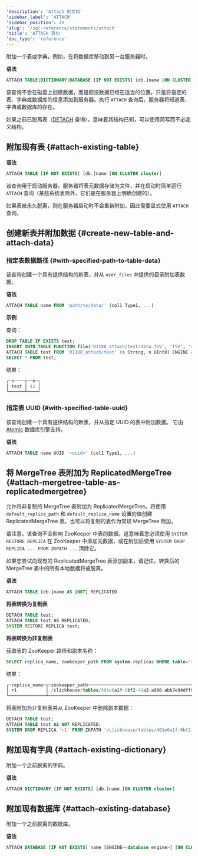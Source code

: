 ```yaml
---
'description': 'Attach 的文档'
'sidebar_label': 'ATTACH'
'sidebar_position': 40
'slug': '/sql-reference/statements/attach'
'title': 'ATTACH 语句'
'doc_type': 'reference'
---
```


附加一个表或字典，例如，在将数据库移动到另一台服务器时。

**语法**

```sql
ATTACH TABLE|DICTIONARY|DATABASE [IF NOT EXISTS] [db.]name [ON CLUSTER cluster] ...
```

该查询不会在磁盘上创建数据，而是假设数据已经在适当的位置，只是将指定的表、字典或数据库的信息添加到服务器。执行 `ATTACH` 查询后，服务器将知道表、字典或数据库的存在。

如果之前已脱离表（[DETACH](../../sql-reference/statements/detach.md) 查询），意味着其结构已知，可以使用简写而不必定义结构。

## 附加现有表 {#attach-existing-table}

**语法**

```sql
ATTACH TABLE [IF NOT EXISTS] [db.]name [ON CLUSTER cluster]
```

该查询用于启动服务器。服务器将表元数据存储为文件，并在启动时简单运行 `ATTACH` 查询（某些系统表除外，它们是在服务器上明确创建的）。

如果表被永久脱离，则在服务器启动时不会重新附加，因此需要显式使用 `ATTACH` 查询。

## 创建新表并附加数据 {#create-new-table-and-attach-data}

### 指定表数据路径 {#with-specified-path-to-table-data}

该查询创建一个具有提供结构的新表，并从 `user_files` 中提供的目录附加表数据。

**语法**

```sql
ATTACH TABLE name FROM 'path/to/data/' (col1 Type1, ...)
```

**示例**

查询：

```sql
DROP TABLE IF EXISTS test;
INSERT INTO TABLE FUNCTION file('01188_attach/test/data.TSV', 'TSV', 's String, n UInt8') VALUES ('test', 42);
ATTACH TABLE test FROM '01188_attach/test' (s String, n UInt8) ENGINE = File(TSV);
SELECT * FROM test;
```
结果：

```sql
┌─s────┬──n─┐
│ test │ 42 │
└──────┴────┘
```

### 指定表 UUID {#with-specified-table-uuid}

该查询创建一个具有提供结构的新表，并从指定 UUID 的表中附加数据。
它由 [Atomic](../../engines/database-engines/atomic.md) 数据库引擎支持。

**语法**

```sql
ATTACH TABLE name UUID '<uuid>' (col1 Type1, ...)
```

## 将 MergeTree 表附加为 ReplicatedMergeTree {#attach-mergetree-table-as-replicatedmergetree}

允许将非复制的 MergeTree 表附加为 ReplicatedMergeTree。将使用 `default_replica_path` 和 `default_replica_name` 设置的值创建 ReplicatedMergeTree 表。也可以将复制的表作为常规 MergeTree 附加。

请注意，该查询不会影响 ZooKeeper 中表的数据。这意味着您必须使用 `SYSTEM RESTORE REPLICA` 在 ZooKeeper 中添加元数据，或在附加后使用 `SYSTEM DROP REPLICA ... FROM ZKPATH ...` 清除它。

如果您尝试向现有的 ReplicatedMergeTree 表添加副本，请记住，转换后的 MergeTree 表中的所有本地数据将被脱离。

**语法**

```sql
ATTACH TABLE [db.]name AS [NOT] REPLICATED
```

**将表转换为复制表**

```sql
DETACH TABLE test;
ATTACH TABLE test AS REPLICATED;
SYSTEM RESTORE REPLICA test;
```

**将表转换为非复制表**

获取表的 ZooKeeper 路径和副本名称：

```sql
SELECT replica_name, zookeeper_path FROM system.replicas WHERE table='test';
```
结果：
```sql
┌─replica_name─┬─zookeeper_path─────────────────────────────────────────────┐
│ r1           │ /clickhouse/tables/401e6a1f-9bf2-41a3-a900-abb7e94dff98/s1 │
└──────────────┴────────────────────────────────────────────────────────────┘
```
将表附加为非复制表并从 ZooKeeper 中删除副本数据：
```sql
DETACH TABLE test;
ATTACH TABLE test AS NOT REPLICATED;
SYSTEM DROP REPLICA 'r1' FROM ZKPATH '/clickhouse/tables/401e6a1f-9bf2-41a3-a900-abb7e94dff98/s1';
```

## 附加现有字典 {#attach-existing-dictionary}

附加一个之前脱离的字典。

**语法**

```sql
ATTACH DICTIONARY [IF NOT EXISTS] [db.]name [ON CLUSTER cluster]
```

## 附加现有数据库 {#attach-existing-database}

附加一个之前脱离的数据库。

**语法**

```sql
ATTACH DATABASE [IF NOT EXISTS] name [ENGINE=<database engine>] [ON CLUSTER cluster]
```
